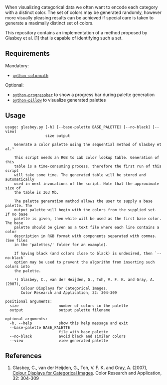 When visualizing categorical data we often want to encode each category with a
distinct color. The set of colors may be generated randomly, however more
visually pleasing results can be achieved if special care is taken to generate
a maximally distinct set of colors.

This repository contains an implementation of a method proposed by Glasbey et
al. [1] that is capable of identifying such a set.

Requirements
------------

Mandatory:

* [`python-colormath`](https://github.com/gtaylor/python-colormath)

Optional:

* [`python-progressbar`](https://code.google.com/p/python-progressbar/) to show
  a progress bar during palette generation
* [`python-pillow`](https://github.com/python-pillow/Pillow) to visualize
  generated palettes

Usage
-----

```
usage: glasbey.py [-h] [--base-palette BASE_PALETTE] [--no-black] [--view]
                  size output

    Generate a color palette using the sequential method of Glasbey et al.¹

    This script needs an RGB to Lab color lookup table. Generation of this
    table is a time-consuming process, therefore the first run of this script
    will take some time. The generated table will be stored and automatically
    used in next invocations of the script. Note that the approximate size of
    the table is 363 Mb.

    The palette generation method allows the user to supply a base palette. The
    output palette will begin with the colors from the supplied set. If no base
    palette is given, then white will be used as the first base color. The base
    palette should be given as a text file where each line contains a color
    description in RGB format with components separated with commas. (See files
    in the 'palettes/' folder for an example).

    If having black (and colors close to black) is undesired, then `--no-black`
    option may be used to prevent the algorithm from inserting such colors into
    the palette.

    ¹) Glasbey, C., van der Heijden, G., Toh, V. F. K. and Gray, A. (2007),
       Colour Displays for Categorical Images.
       Color Research and Application, 32: 304-309

positional arguments:
  size                  number of colors in the palette
  output                output palette filename

optional arguments:
  -h, --help            show this help message and exit
  --base-palette BASE_PALETTE
                        file with base palette
  --no-black            avoid black and similar colors
  --view                view generated palette
```

References
----------

1) Glasbey, C., van der Heijden, G., Toh, V. F. K. and Gray, A. (2007),
   [Colour Displays for Categorical Images](http://onlinelibrary.wiley.com/doi/10.1002/col.20327/abstract).
   Color Research and Application, 32: 304-309
